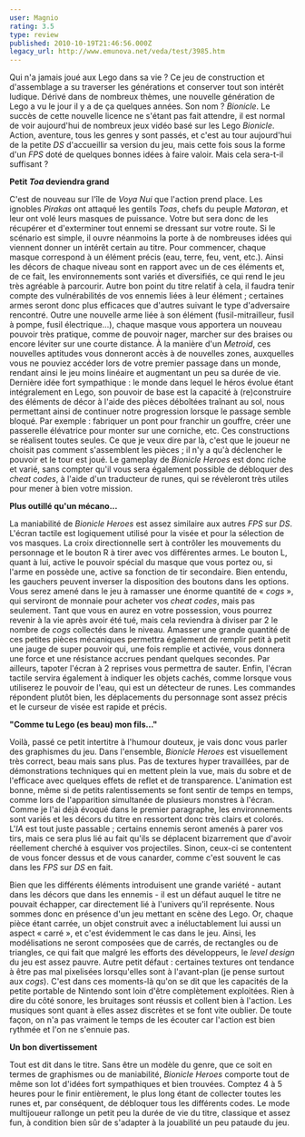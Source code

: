 ```yaml
---
user: Magnio
rating: 3.5
type: review
published: 2010-10-19T21:46:56.000Z
legacy_url: http://www.emunova.net/veda/test/3985.htm
---
```

Qui n'a jamais joué aux Lego dans sa vie ? Ce jeu de construction et d'assemblage a su traverser les générations et conserver tout son intérêt ludique. Dérivé dans de nombreux thèmes, une nouvelle génération de Lego a vu le jour il y a de ça quelques années. Son nom ? _Bionicle_. Le succès de cette nouvelle licence ne s'étant pas fait attendre, il est normal de voir aujourd'hui de nombreux jeux vidéo basé sur les Lego _Bionicle_. Action, aventure, tous les genres y sont passés, et c'est au tour aujourd'hui de la petite _DS_ d'accueillir sa version du jeu, mais cette fois sous la forme d'un _FPS_ doté de quelques bonnes idées à faire valoir. Mais cela sera-t-il suffisant ?  

   

**Petit _Toa_ deviendra grand**  

   

C'est de nouveau sur l'île de _Voya Nui_ que l'action prend place. Les ignobles _Pirakas_ ont attaqué les gentils _Toas_, chefs du peuple _Matoran_, et leur ont volé leurs masques de puissance. Votre but sera donc de les récupérer et d'exterminer tout ennemi se dressant sur votre route. Si le scénario est simple, il ouvre néanmoins la porte à de nombreuses idées qui viennent donner un intérêt certain au titre. Pour commencer, chaque masque correspond à un élément précis (eau, terre, feu, vent, etc.). Ainsi les décors de chaque niveau sont en rapport avec un de ces éléments et, de ce fait, les environnements sont variés et diversifiés, ce qui rend le jeu très agréable à parcourir. Autre bon point du titre relatif à cela, il faudra tenir compte des vulnérabilités de vos ennemis liées à leur élément ; certaines armes seront donc plus efficaces que d'autres suivant le type d'adversaire rencontré. Outre une nouvelle arme liée à son élément (fusil-mitrailleur, fusil à pompe, fusil électrique...), chaque masque vous apportera un nouveau pouvoir très pratique, comme de pouvoir nager, marcher sur des braises ou encore léviter sur une courte distance. À la manière d'un _Metroid_, ces nouvelles aptitudes vous donneront accès à de nouvelles zones, auxquelles vous ne pouviez accéder lors de votre premier passage dans un monde, rendant ainsi le jeu moins linéaire et augmentant un peu sa durée de vie. Dernière idée fort sympathique : le monde dans lequel le héros évolue étant intégralement en Lego, son pouvoir de base est la capacité à (re)construire des éléments de décor à l'aide des pièces déboîtées traînant au sol, nous permettant ainsi de continuer notre progression lorsque le passage semble bloqué. Par exemple : fabriquer un pont pour franchir un gouffre, créer une passerelle élévatrice pour monter sur une corniche, etc. Ces constructions se réalisent toutes seules. Ce que je veux dire par là, c'est que le joueur ne choisit pas comment s'assemblent les pièces ; il n'y a qu'à déclencher le pouvoir et le tour est joué. Le gameplay de _Bionicle Heroes_ est donc riche et varié, sans compter qu'il vous sera également possible de débloquer des _cheat codes_, à l'aide d'un traducteur de runes, qui se révèleront très utiles pour mener à bien votre mission.  

   

**Plus outillé qu'un mécano...**  

   

La maniabilité de _Bionicle Heroes_ est assez similaire aux autres _FPS_ sur _DS_. L'écran tactile est logiquement utilisé pour la visée et pour la sélection de vos masques. La croix directionnelle sert à contrôler les mouvements du personnage et le bouton R à tirer avec vos différentes armes. Le bouton L, quant à lui, active le pouvoir spécial du masque que vous portez ou, si l'arme en possède une, active sa fonction de tir secondaire. Bien entendu, les gauchers peuvent inverser la disposition des boutons dans les options. Vous serez amené dans le jeu à ramasser une énorme quantité de « _cogs_ », qui serviront de monnaie pour acheter vos _cheat codes_, mais pas seulement. Tant que vous en aurez en votre possession, vous pourrez revenir à la vie après avoir été tué, mais cela reviendra à diviser par 2 le nombre de _cogs_ collectés dans le niveau. Amasser une grande quantité de ces petites pièces mécaniques permettra également de remplir petit à petit une jauge de super pouvoir qui, une fois remplie et activée, vous donnera une force et une résistance accrues pendant quelques secondes. Par ailleurs, tapoter l'écran à 2 reprises vous permettra de sauter. Enfin, l'écran tactile servira également à indiquer les objets cachés, comme lorsque vous utiliserez le pouvoir de l'eau, qui est un détecteur de runes. Les commandes répondent plutôt bien, les déplacements du personnage sont assez précis et le curseur de visée est rapide et précis.  

   

**"Comme tu Lego (es beau) mon fils..."**  

   

Voilà, passé ce petit intertitre à l'humour douteux, je vais donc vous parler des graphismes du jeu. Dans l'ensemble, _Bionicle Heroes_ est visuellement très correct, beau mais sans plus. Pas de textures hyper travaillées, par de démonstrations techniques qui en mettent plein la vue, mais du sobre et de l'efficace avec quelques effets de reflet et de transparence. L'animation est bonne, même si de petits ralentissements se font sentir de temps en temps, comme lors de l'apparition simultanée de plusieurs monstres à l'écran. Comme je l'ai déjà évoqué dans le premier paragraphe, les environnements sont variés et les décors du titre en ressortent donc très clairs et colorés. L'_IA_ est tout juste passable ; certains ennemis seront amenés à parer vos tirs, mais ce sera plus lié au fait qu'ils se déplacent bizarrement que d'avoir réellement cherché à esquiver vos projectiles. Sinon, ceux-ci se contentent de vous foncer dessus et de vous canarder, comme c'est souvent le cas dans les _FPS_ sur _DS_ en fait.  

Bien que les différents éléments introduisent une grande variété - autant dans les décors que dans les ennemis - il est un défaut auquel le titre ne pouvait échapper, car directement lié à l'univers qu'il représente. Nous sommes donc en présence d'un jeu mettant en scène des Lego. Or, chaque pièce étant carrée, un objet construit avec a inéluctablement lui aussi un aspect « carré », et c'est évidemment le cas dans le jeu. Ainsi, les modélisations ne seront composées que de carrés, de rectangles ou de triangles, ce qui fait que malgré les efforts des développeurs, le _level design_ du jeu est assez pauvre. Autre petit défaut : certaines textures ont tendance à être pas mal pixelisées lorsqu'elles sont à l'avant-plan (je pense surtout aux _cogs_). C'est dans ces moments-là qu'on se dit que les capacités de la petite portable de Nintendo sont loin d'être complètement exploitées. Rien à dire du côté sonore, les bruitages sont réussis et collent bien à l'action. Les musiques sont quant à elles assez discrètes et se font vite oublier. De toute façon, on n'a pas vraiment le temps de les écouter car l'action est bien rythmée et l'on ne s'ennuie pas.  

   

**Un bon divertissement**  

   

Tout est dit dans le titre. Sans être un modèle du genre, que ce soit en termes de graphismes ou de maniabilité, _Bionicle Heroes_ comporte tout de même son lot d'idées fort sympathiques et bien trouvées. Comptez 4 à 5 heures pour le finir entièrement, le plus long étant de collecter toutes les runes et, par conséquent, de débloquer tous les différents codes. Le mode multijoueur rallonge un petit peu la durée de vie du titre, classique et assez fun, à condition bien sûr de s'adapter à la jouabilité un peu pataude du jeu.